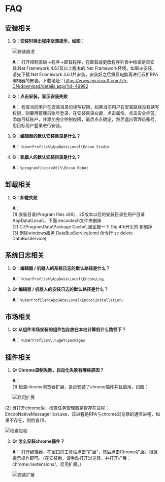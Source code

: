# FAQ

## 安装相关 

1. **Q：安装时弹出程序崩溃提示，如图：**

   ![安装崩溃](https://docimages.blob.core.chinacloudapi.cn/images/Studio/FAQ/installCollapse.png)

   **A：** 打开控制面板->程序->卸载程序，在卸载或更改程序列表中检查是否安装.Net Framework 4.6.1及以上版本的.Net Framework环境。如果未安装，请先下载.Net Framework 4.6.1并安装，安装好之后重启电脑再进行云扩RPA编辑器的安装。下载地址：<https://www.microsoft.com/zh-CN/download/details.aspx?id=49982>

2. **Q：点击安装，显示安装失败** 

   **A：** 检查当前用户在安装目录的读写权限，如果当前用户在安装路径没有读写权限，则要用管理员账号登录，在安装目录右键，点击属性，点击安全标签，添加目标账户，并添加完全控制权限，最后点击确定，然后退出管理员账号，用目标用户登录进行安装。

3. **Q：编辑器的默认安装目录是什么？**

   **A：** `%UserProfile%\AppData\Local\Encoo Studio`

4. **Q：机器人的默认安装目录是什么？**

   **A：**`%programfiles(x86)%\Encoo Robot`

## 卸载相关

1. **Q：卸载失败**

   **A：**<br>
   (1) 安装目录(Program files x86)，25版本以后的安装目录在用户目录AppData\Local\，下面 encootech文件夹删掉<br>
   (2) C:\ProgramData\Package Cache\ 里面搜一下 Digi4th开头的 都删掉<br>
   (3) 删除windows服务 DataBusService(cmd 命令行 sc delete DataBusService)

## 系统日志相关

1. **Q：编辑器 / 机器人的系统日志的默认路径是什么？**

   **A：** `%UserProfile%\AppData\Local\Encoo\Log`。

2. **Q: 编辑器 / 机器人的安装日志的默认路径是什么？**

   **A：**`%UserProfile%\AppData\Local\Encoo\Installation`。
   
## 市场相关

1. **Q: 从组件市场安装的组件包存放在本地计算机什么路径下？**

   **A：** `%UserProfile%\.nuget\packages`


## 插件相关

1. **Q: Chrome录制失败，自动化失败有哪些原因？**

   **A：**<br>
  (1) 检查chrome浏览器扩展，是否安装了chrome插件并且启用，如图：

   ![启用扩展](https://docimages.blob.core.chinacloudapi.cn/images/Studio/Extensions/chrome-usingExtension.png)<br>

  (2) 当打开chrome后，检查任务管理器是否存在进程：EncooNativeMessageHost.exe，该进程是RPA与chrome浏览器的通信进程，如果不存在，则检查(1)。

   ![检查进程](https://docimages.blob.core.chinacloudapi.cn/images/Studio/FAQ/taskManager.png)<br>


2. **Q: 怎么安装chrome插件？**

    **A：** 打开编辑器，在窗口的工具栏点击“扩展”，然后点击Chrome扩展，根据提示操作即可。（在安装后，请手动打开浏览器，并打开扩展：chrome://extensions/，启用扩展。）

    ![安装扩展](https://docimages.blob.core.chinacloudapi.cn/images/Studio/userInterface/toolbar-extension.PNG)
